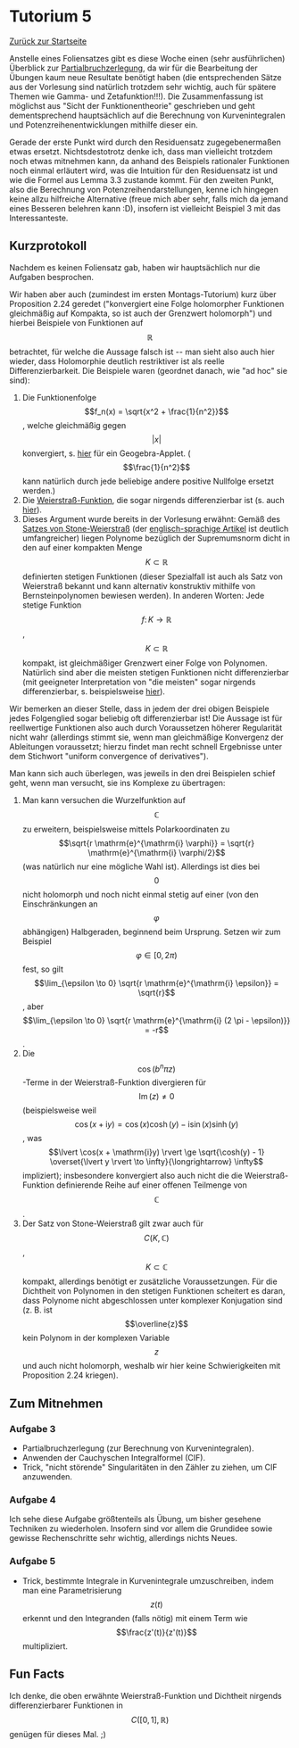 # Tutorium 5

[Zurück zur Startseite](../README.md)

Anstelle eines Foliensatzes gibt es diese Woche einen (sehr ausführlichen) Überblick zur [Partialbruchzerlegung](../assets/tut05/partialbruchzerlegung.pdf), da wir für die Bearbeitung der Übungen kaum neue Resultate benötigt haben (die entsprechenden Sätze aus der Vorlesung sind natürlich trotzdem sehr wichtig, auch für spätere Themen wie Gamma- und Zetafunktion!!!).
Die Zusammenfassung ist möglichst aus "Sicht der Funktionentheorie" geschrieben und geht dementsprechend hauptsächlich auf die Berechnung von Kurvenintegralen und Potenzreihenentwicklungen mithilfe dieser ein.

Gerade der erste Punkt wird durch den Residuensatz zugegebenermaßen etwas ersetzt. Nichtsdestotrotz denke ich, dass man vielleicht trotzdem noch etwas mitnehmen kann, da anhand des Beispiels rationaler Funktionen noch einmal erläutert wird, was die Intuition für den Residuensatz ist und wie die Formel aus Lemma 3.3 zustande kommt.
Für den zweiten Punkt, also die Berechnung von Potenzreihendarstellungen, kenne ich hingegen keine allzu hilfreiche Alternative (freue mich aber sehr, falls mich da jemand eines Besseren belehren kann :D), insofern ist vielleicht Beispiel 3 mit das Interessanteste.

## Kurzprotokoll
Nachdem es keinen Foliensatz gab, haben wir hauptsächlich nur die Aufgaben besprochen.

Wir haben aber auch (zumindest im ersten Montags-Tutorium) kurz über Proposition 2.24 geredet ("konvergiert eine Folge holomorpher Funktionen gleichmäßig auf Kompakta, so ist auch der Grenzwert holomorph") und hierbei Beispiele von Funktionen auf $$\mathbb{R}$$ betrachtet, für welche die Aussage falsch ist -- man sieht also auch hier wieder, dass Holomorphie deutlich restriktiver ist als reelle Differenzierbarkeit.
Die Beispiele waren (geordnet danach, wie "ad hoc" sie sind):
1. Die Funktionenfolge $$f_n(x) = \sqrt{x^2 + \frac{1}{n^2}}$$, welche gleichmäßig gegen $$\lvert x \rvert$$ konvergiert, s. [hier](https://www.geogebra.org/m/duunhfme) für ein Geogebra-Applet. ($$\frac{1}{n^2}$$ kann natürlich durch jede beliebige andere positive Nullfolge ersetzt werden.)
2. Die [Weierstraß-Funktion](https://de.wikipedia.org/wiki/Weierstra%C3%9F-Funktion), die sogar nirgends differenzierbar ist (s. auch [hier](https://www.geogebra.org/m/zfvd97sp)).
3. Dieses Argument wurde bereits in der Vorlesung erwähnt: Gemäß des [Satzes von Stone-Weierstraß](https://de.wikipedia.org/wiki/Satz_von_Stone-Weierstra%C3%9F) (der [englisch-sprachige Artikel](https://en.wikipedia.org/wiki/Stone%E2%80%93Weierstrass_theorem) ist deutlich umfangreicher) liegen Polynome bezüglich der Supremumsnorm dicht in den auf einer kompakten Menge $$K \subset \mathbb{R}$$ definierten stetigen Funktionen (dieser Spezialfall ist auch als Satz von Weierstraß bekannt und kann alternativ konstruktiv mithilfe von Bernsteinpolynomen bewiesen werden).
  In anderen Worten: Jede stetige Funktion $$f \colon K \to \mathbb{R}$$, $$K \subset \mathbb{R}$$ kompakt, ist gleichmäßiger Grenzwert einer Folge von Polynomen.
  Natürlich sind aber die meisten stetigen Funktionen nicht differenzierbar (mit geeigneter Interpretation von "die meisten" sogar nirgends differenzierbar, s. beispielsweise [hier](https://de.wikipedia.org/wiki/Weierstra%C3%9F-Funktion#Dichtheit_nirgends_differenzierbarer_Funktionen)).

Wir bemerken an dieser Stelle, dass in jedem der drei obigen Beispiele jedes Folgenglied sogar beliebig oft differenzierbar ist!
Die Aussage ist für reellwertige Funktionen also auch durch Voraussetzen höherer Regularität nicht wahr (allerdings stimmt sie, wenn man gleichmäßige Konvergenz der Ableitungen voraussetzt; hierzu findet man recht schnell Ergebnisse unter dem Stichwort "uniform convergence of derivatives").

Man kann sich auch überlegen, was jeweils in den drei Beispielen schief geht, wenn man versucht, sie ins Komplexe zu übertragen:
1. Man kann versuchen die Wurzelfunktion auf $$\mathbb{C}$$ zu erweitern, beispielsweise mittels Polarkoordinaten zu $$\sqrt{r \mathrm{e}^{\mathrm{i} \varphi}} = \sqrt{r} \mathrm{e}^{\mathrm{i} \varphi/2}$$ (was natürlich nur eine mögliche Wahl ist).
  Allerdings ist dies bei $$0$$ nicht holomorph und noch nicht einmal stetig auf einer (von den Einschränkungen an $$\varphi$$ abhängigen) Halbgeraden, beginnend beim Ursprung.
  Setzen wir zum Beispiel $$\varphi \in [0, 2\pi)$$ fest, so gilt $$\lim_{\epsilon \to 0} \sqrt{r \mathrm{e}^{\mathrm{i} \epsilon}} = \sqrt{r}$$, aber $$\lim_{\epsilon \to 0} \sqrt{r \mathrm{e}^{\mathrm{i} (2 \pi - \epsilon)}} = -r$$.
2. Die $$\cos(b^n \pi z)$$-Terme in der Weierstraß-Funktion divergieren für $$\operatorname{Im}(z) \neq 0$$ (beispielsweise weil $$\cos(x + \mathrm{i}y) = \cos(x) \cosh(y) - \mathrm{i} \sin(x) \sinh(y)$$, was $$\lvert \cos(x + \mathrm{i}y) \rvert \ge \sqrt{\cosh(y) - 1} \overset{\lvert y \rvert \to \infty}{\longrightarrow} \infty$$ impliziert); insbesondere konvergiert also auch nicht die die Weierstraß-Funktion definierende Reihe auf einer offenen Teilmenge von $$\mathbb{C}$$.
3. Der Satz von Stone-Weierstraß gilt zwar auch für $$C(K,\mathbb{C})$$, $$K \subset \mathbb{C}$$ kompakt, allerdings benötigt er zusätzliche Voraussetzungen. Für die Dichtheit von Polynomen in den stetigen Funktionen scheitert es daran, dass Polynome nicht abgeschlossen unter komplexer Konjugation sind (z. B. ist $$\overline{z}$$ kein Polynom in der komplexen Variable $$z$$ und auch nicht holomorph, weshalb wir hier keine Schwierigkeiten mit Proposition 2.24 kriegen).

## Zum Mitnehmen

### Aufgabe 3
- Partialbruchzerlegung (zur Berechnung von Kurvenintegralen).
- Anwenden der Cauchyschen Integralformel (CIF).
- Trick, "nicht störende" Singularitäten in den Zähler zu ziehen, um CIF anzuwenden.

### Aufgabe 4
Ich sehe diese Aufgabe größtenteils als Übung, um bisher gesehene Techniken zu wiederholen.
Insofern sind vor allem die Grundidee sowie gewisse Rechenschritte sehr wichtig, allerdings nichts Neues.

### Aufgabe 5
- Trick, bestimmte Integrale in Kurvenintegrale umzuschreiben, indem man eine Parametrisierung $$z(t)$$ erkennt und den Integranden (falls nötig) mit einem Term wie $$\frac{z'(t)}{z'(t)}$$ multipliziert.


## Fun Facts
Ich denke, die oben erwähnte Weierstraß-Funktion und Dichtheit nirgends differenzierbarer Funktionen in $$C([0,1],\mathbb{R})$$ genügen für dieses Mal. ;)
